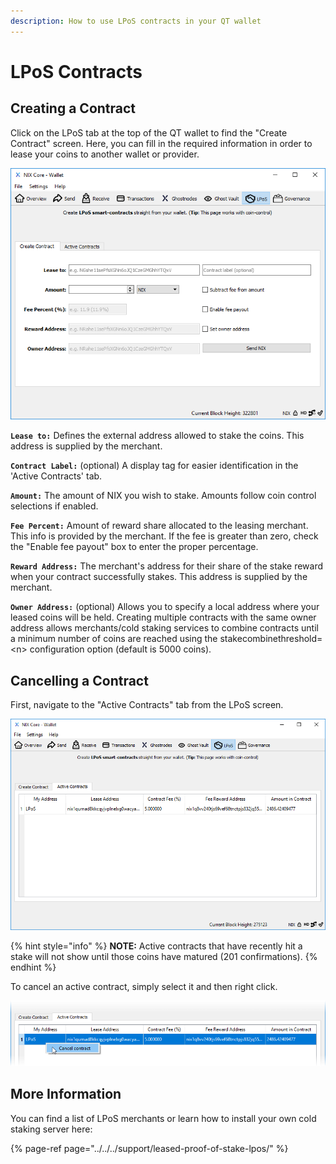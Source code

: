 ```yaml
---
description: How to use LPoS contracts in your QT wallet
---
```


# LPoS Contracts

## Creating a Contract

Click on the LPoS tab at the top of the QT wallet to find the "Create Contract" screen. Here, you can fill in the required information in order to lease your coins to another wallet or provider.

![LPoS Create Contract Screen](../../../.gitbook/assets/qt-create-lpos-contract.png)

**`Lease to:`** Defines the external address allowed to stake the coins. This address is supplied by the merchant.

**`Contract Label:`** \(optional\) A display tag for easier identification in the 'Active Contracts' tab.

**`Amount:`** The amount of NIX you wish to stake. Amounts follow coin control selections if enabled.

**`Fee Percent:`** Amount of reward share allocated to the leasing merchant. This info is provided by the merchant. If the fee is greater than zero, check the "Enable fee payout" box to enter the proper percentage.

**`Reward Address:`** The merchant's address for their share of the stake reward when your contract successfully stakes. This address is supplied by the merchant.

**`Owner Address:`** \(optional\) Allows you to specify a local address where your leased coins will be held. Creating multiple contracts with the same owner address allows merchants/cold staking services to combine contracts until a minimum number of coins are reached using the stakecombinethreshold=&lt;n&gt; configuration option \(default is 5000 coins\).

## Cancelling a Contract

First, navigate to the "Active Contracts" tab from the LPoS screen.

![LPoS Active Contracts tab](../../../.gitbook/assets/qt-lpos-active-contracts.png)

{% hint style="info" %}
**NOTE:** Active contracts that have recently hit a stake will not show until those coins have matured \(201 confirmations\).
{% endhint %}

To cancel an active contract, simply select it and then right click.

![](../../../.gitbook/assets/qt-lpos-cancel-contract.png)

## More Information

You can find a list of LPoS merchants or learn how to install your own cold staking server here:

{% page-ref page="../../../support/leased-proof-of-stake-lpos/" %}

